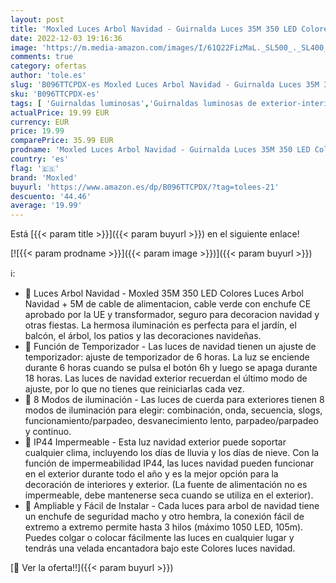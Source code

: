 ```yaml
---
layout: post
title: 'Moxled Luces Arbol Navidad - Guirnalda Luces 35M 350 LED Colores con 8 Modelos de lluminación  Conectable  Luces Navidad Exterior Decoracion para Jardín  Arbol  Fiesta  Boda'
date: 2022-12-03 19:16:36
image: 'https://m.media-amazon.com/images/I/61Q22FizMaL._SL500_._SL400_.jpg'
comments: true
category: ofertas
author: 'tole.es'
slug: 'B096TTCPDX-es Moxled Luces Arbol Navidad - Guirnalda Luces 35M 350 LED...'
sku: 'B096TTCPDX-es'
tags: [ 'Guirnaldas luminosas','Guirnaldas luminosas de exterior-interior','Iluminación','moxled','navidad','🇪🇸', ]
actualPrice: 19.99 EUR
currency: EUR
price: 19.99
comparePrice: 35.99 EUR
prodname: 'Moxled Luces Arbol Navidad - Guirnalda Luces 35M 350 LED Colores con 8 Modelos de lluminación  Conectable  Luces Navidad Exterior Decoracion para Jardín  Arbol  Fiesta  Boda'
country: 'es'
flag: '🇪🇸'
brand: 'Moxled'
buyurl: 'https://www.amazon.es/dp/B096TTCPDX/?tag=tolees-21'
descuento: '44.46'
average: '19.99'
---
```


Está [{{< param title >}}]({{< param buyurl >}}) en el siguiente enlace!

[![{{< param prodname >}}]({{< param image >}})]({{< param buyurl >}})

ℹ️:

- 🎄 Luces Arbol Navidad - Moxled 35M 350 LED Colores Luces Arbol Navidad + 5M de cable de alimentacion, cable verde con enchufe CE aprobado por la UE y transformador, seguro para decoracion navidad y otras fiestas. La hermosa iluminación es perfecta para el jardín, el balcón, el árbol, los patios y las decoraciones navideñas.
- 🎄 Función de Temporizador - Las luces de navidad tienen un ajuste de temporizador: ajuste de temporizador de 6 horas. La luz se enciende durante 6 horas cuando se pulsa el botón 6h y luego se apaga durante 18 horas. Las luces de navidad exterior recuerdan el último modo de ajuste, por lo que no tienes que reiniciarlas cada vez.
- 🎄 8 Modos de iluminación - Las luces de cuerda para exteriores tienen 8 modos de iluminación para elegir: combinación, onda, secuencia, slogs, funcionamiento/parpadeo, desvanecimiento lento, parpadeo/parpadeo y continuo.
- 🎄 IP44 Impermeable - Esta luz navidad exterior puede soportar cualquier clima, incluyendo los días de lluvia y los días de nieve. Con la función de impermeabilidad IP44, las luces navidad pueden funcionar en el exterior durante todo el año y es la mejor opción para la decoración de interiores y exterior. (La fuente de alimentación no es impermeable, debe mantenerse seca cuando se utiliza en el exterior).
- 🎄 Ampliable y Fácil de Instalar - Cada luces para arbol de navidad tiene un enchufe de seguridad macho y otro hembra, la conexión fácil de extremo a extremo permite hasta 3 hilos (máximo 1050 LED, 105m). Puedes colgar o colocar fácilmente las luces en cualquier lugar y tendrás una velada encantadora bajo este Colores luces navidad.

[🛒 Ver la oferta!!]({{< param buyurl >}})
